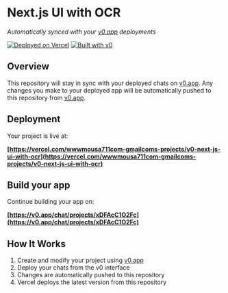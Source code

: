 # Next.js UI with OCR

*Automatically synced with your [v0.app](https://v0.app) deployments*

[![Deployed on Vercel](https://img.shields.io/badge/Deployed%20on-Vercel-black?style=for-the-badge&logo=vercel)](https://vercel.com/wwwmousa711com-gmailcoms-projects/v0-next-js-ui-with-ocr)
[![Built with v0](https://img.shields.io/badge/Built%20with-v0.app-black?style=for-the-badge)](https://v0.app/chat/projects/xDFAcC1O2Fc)

## Overview

This repository will stay in sync with your deployed chats on [v0.app](https://v0.app).
Any changes you make to your deployed app will be automatically pushed to this repository from [v0.app](https://v0.app).

## Deployment

Your project is live at:

**[https://vercel.com/wwwmousa711com-gmailcoms-projects/v0-next-js-ui-with-ocr](https://vercel.com/wwwmousa711com-gmailcoms-projects/v0-next-js-ui-with-ocr)**

## Build your app

Continue building your app on:

**[https://v0.app/chat/projects/xDFAcC1O2Fc](https://v0.app/chat/projects/xDFAcC1O2Fc)**

## How It Works

1. Create and modify your project using [v0.app](https://v0.app)
2. Deploy your chats from the v0 interface
3. Changes are automatically pushed to this repository
4. Vercel deploys the latest version from this repository

